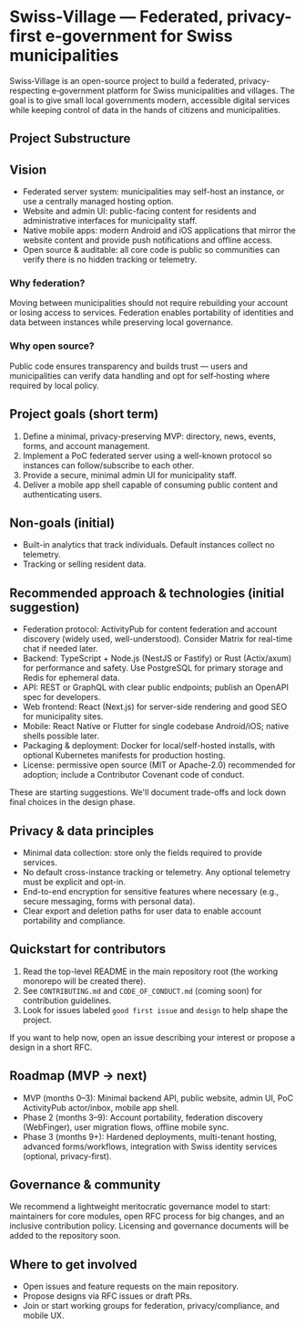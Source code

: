# Swiss-Village — Federated, privacy-first e‑government for Swiss municipalities

Swiss‑Village is an open-source project to build a federated, privacy-respecting e‑government platform for Swiss municipalities and villages. The goal is to give small local governments modern, accessible digital services while keeping control of data in the hands of citizens and municipalities.


## Project Substructure



## Vision

- Federated server system: municipalities may self-host an instance, or use a centrally managed hosting option.
- Website and admin UI: public-facing content for residents and administrative interfaces for municipality staff.
- Native mobile apps: modern Android and iOS applications that mirror the website content and provide push notifications and offline access.
- Open source & auditable: all core code is public so communities can verify there is no hidden tracking or telemetry.

### Why federation?

Moving between municipalities should not require rebuilding your account or losing access to services. Federation enables portability of identities and data between instances while preserving local governance.

### Why open source?

Public code ensures transparency and builds trust — users and municipalities can verify data handling and opt for self‑hosting where required by local policy.

## Project goals (short term)

1. Define a minimal, privacy-preserving MVP: directory, news, events, forms, and account management.
2. Implement a PoC federated server using a well-known protocol so instances can follow/subscribe to each other.
3. Provide a secure, minimal admin UI for municipality staff.
4. Deliver a mobile app shell capable of consuming public content and authenticating users.

## Non-goals (initial)

- Built-in analytics that track individuals. Default instances collect no telemetry.
- Tracking or selling resident data.

## Recommended approach & technologies (initial suggestion)

- Federation protocol: ActivityPub for content federation and account discovery (widely used, well-understood). Consider Matrix for real-time chat if needed later.
- Backend: TypeScript + Node.js (NestJS or Fastify) or Rust (Actix/axum) for performance and safety. Use PostgreSQL for primary storage and Redis for ephemeral data.
- API: REST or GraphQL with clear public endpoints; publish an OpenAPI spec for developers.
- Web frontend: React (Next.js) for server-side rendering and good SEO for municipality sites.
- Mobile: React Native or Flutter for single codebase Android/iOS; native shells possible later.
- Packaging & deployment: Docker for local/self-hosted installs, with optional Kubernetes manifests for production hosting.
- License: permissive open source (MIT or Apache-2.0) recommended for adoption; include a Contributor Covenant code of conduct.

These are starting suggestions. We'll document trade-offs and lock down final choices in the design phase.

## Privacy & data principles

- Minimal data collection: store only the fields required to provide services.
- No default cross-instance tracking or telemetry. Any optional telemetry must be explicit and opt-in.
- End-to-end encryption for sensitive features where necessary (e.g., secure messaging, forms with personal data).
- Clear export and deletion paths for user data to enable account portability and compliance.

## Quickstart for contributors

1. Read the top-level README in the main repository root (the working monorepo will be created there).
2. See `CONTRIBUTING.md` and `CODE_OF_CONDUCT.md` (coming soon) for contribution guidelines.
3. Look for issues labeled `good first issue` and `design` to help shape the project.

If you want to help now, open an issue describing your interest or propose a design in a short RFC.

## Roadmap (MVP -> next)

- MVP (months 0–3): Minimal backend API, public website, admin UI, PoC ActivityPub actor/inbox, mobile app shell.
- Phase 2 (months 3–9): Account portability, federation discovery (WebFinger), user migration flows, offline mobile sync.
- Phase 3 (months 9+): Hardened deployments, multi-tenant hosting, advanced forms/workflows, integration with Swiss identity services (optional, privacy-first).

## Governance & community

We recommend a lightweight meritocratic governance model to start: maintainers for core modules, open RFC process for big changes, and an inclusive contribution policy. Licensing and governance documents will be added to the repository soon.

## Where to get involved

- Open issues and feature requests on the main repository.
- Propose designs via RFC issues or draft PRs.
- Join or start working groups for federation, privacy/compliance, and mobile UX.
